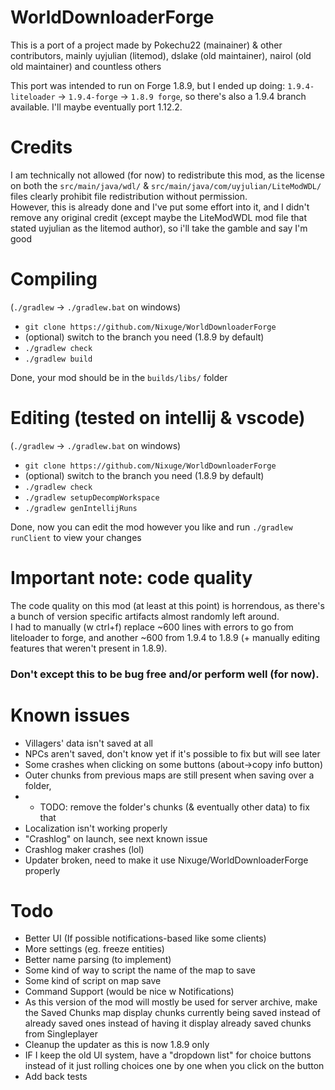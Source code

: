# WorldDownloaderForge
This is a port of a project made by Pokechu22 (mainainer) & other contributors, mainly uyjulian (litemod), dslake (old maintainer), nairol (old old maintainer) and countless others

This port was intended to run on Forge 1.8.9, but I ended up doing:  `1.9.4-liteloader` -> `1.9.4-forge` -> `1.8.9 forge`, so there's also a 1.9.4 branch available.
I'll maybe eventually port 1.12.2.  

# Credits
I am technically not allowed (for now) to redistribute this mod, as the license on both the `src/main/java/wdl/` & `src/main/java/com/uyjulian/LiteModWDL/` files clearly prohibit file redistribution without permission.  
However, this is already done and I've put some effort into it, and I didn't remove any original credit (except maybe the LiteModWDL mod file that stated uyjulian as the litemod author), so i'll take the gamble and say I'm good

# Compiling
(`./gradlew` -> `./gradlew.bat` on windows)
- `git clone https://github.com/Nixuge/WorldDownloaderForge`
- (optional) switch to the branch you need (1.8.9 by default)
- `./gradlew check`
- `./gradlew build`

Done, your mod should be in the `builds/libs/` folder

# Editing (tested on intellij & vscode)
(`./gradlew` -> `./gradlew.bat` on windows)
- `git clone https://github.com/Nixuge/WorldDownloaderForge`
- (optional) switch to the branch you need (1.8.9 by default)
- `./gradlew check`
- `./gradlew setupDecompWorkspace`
- `./gradlew genIntellijRuns`

Done, now you can edit the mod however you like and run `./gradlew runClient` to view your changes

# Important note: code quality
The code quality on this mod (at least at this point) is horrendous, as there's a bunch of version specific artifacts almost randomly left around.  
I had to manually (w ctrl+f) replace ~600 lines with errors to go from liteloader to forge, and another ~600 from 1.9.4 to 1.8.9 (+ manually editing features that weren't present in 1.8.9).  
### Don't except this to be bug free and/or perform well (for now).

# Known issues
- Villagers' data isn't saved at all
- NPCs aren't saved, don't know yet if it's possible to fix but will see later
- Some crashes when clicking on some buttons (about->copy info button)
- Outer chunks from previous maps are still present when saving over a folder,
- - TODO: remove the folder's chunks (& eventually other data) to fix that
- Localization isn't working properly
- "Crashlog" on launch, see next known issue
- Crashlog maker crashes (lol)
- Updater broken, need to make it use Nixuge/WorldDownloaderForge properly

# Todo
- Better UI (If possible notifications-based like some clients)
- More settings (eg. freeze entities)
- Better name parsing (to implement)
- Some kind of way to script the name of the map to save
- Some kind of script on map save
- Command Support (would be nice w Notifications)
- As this version of the mod will mostly be used for server archive, make the Saved Chunks map display chunks currently being saved instead of already saved ones instead of having it display already saved chunks from Singleplayer
- Cleanup the updater as this is now 1.8.9 only
- IF I keep the old UI system, have a "dropdown list" for choice buttons instead of it just rolling choices one by one when you click on the button
- Add back tests